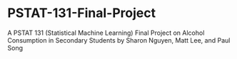 # PSTAT-131-Final-Project
 A PSTAT 131 (Statistical Machine Learning) Final Project on Alcohol Consumption in Secondary Students by Sharon Nguyen, Matt Lee, and Paul Song